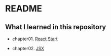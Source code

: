 # README

## What I learned in this repository

- chapter01. [React Start](https://github.com/Myeonghan-Jeong/react-intro/blob/master/informations/ch01.react-start.md)

- chapter02. [JSX](https://github.com/Myeonghan-Jeong/react-intro/blob/master/informations/ch02.JSX.md)
